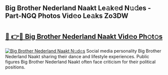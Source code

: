 ## Big Brother Nederland Naakt Le𝚊k𝚎d N𝚞𝚍es - Part-NGQ Photos Vid𝚎o Le𝚊ks Zo3DW

# <h2><a href="http://fba09u.evod.top/?m=Big+Brother+Nederland+Naakt">🔗 👉🔴 Big Brother Nederland Naakt Vid𝚎o Ph𝚘t𝚘s</a></h2>

[![Big Brother Nederland Naakt N𝚞d𝚎s](https://i.imgur.com/8V9OHl7.gif)](http://fba09u.evod.top/?m=Big+Brother+Nederland+Naakt)
Social media personality Big Brother Nederland Naakt sharing their dance and lifestyle experiences. Public figures Big Brother Nederland Naakt often face criticism for their political positions. 
